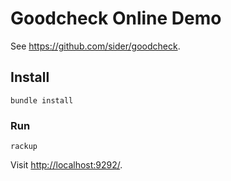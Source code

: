 # Goodcheck Online Demo

See <https://github.com/sider/goodcheck>.

## Install

```
bundle install
```

### Run

```
rackup
```

Visit <http://localhost:9292/>.

